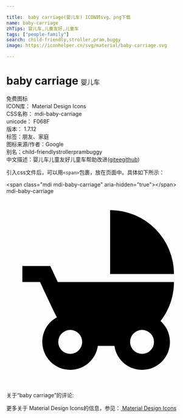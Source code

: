 ```yaml
---

title:  baby carriage(婴儿车) ICON转svg、png下载
name: baby-carriage
zhTips: 婴儿车,儿童友好,儿童车
tags: ["people-family"]
search: child-friendly,stroller,pram,buggy
image: https://iconhelper.cn/svg/material/baby-carriage.svg

---
```


# baby carriage  <small style="font-size: 60%;font-weight: 100">婴儿车</small>


<div class="detail-page">
<p>
<span><span class="badge-success badge">免费图标</span> </span>
<br/>
<span>
ICON库：
<span class="badge-secondary badge">Material Design Icons</span> 
</span>
<br/>
<span>
CSS名称：
<span class="badge-secondary badge">mdi-baby-carriage</span> 
</span>
<br/>
<span>
unicode：
<span class="badge-secondary badge">F068F</span> 
<copy-btn content='F068F' btn-title=""></copy-btn>
<copy-btn :content='String.fromCodePoint(parseInt("F068F", 16))' btn-title="复制U"></copy-btn>
</span>
<br/>
<span>
版本：
<span class="badge-secondary badge">1.7.12</span> 
</span><br/><span>标签：<span class="badge-light badge"><router-link to="/tags/people-family.html">朋友、家庭</router-link></span></span>
<br/>
<span>图标来源/作者：<span class="badge-light badge">Google</span></span> 
<br/>
<span>别名：<span class="badge-light badge">child-friendly</span><span class="badge-light badge">stroller</span><span class="badge-light badge">pram</span><span class="badge-light badge">buggy</span></span><br/><span class="zh-detail">中文描述：<span class="badge-primary badge">婴儿车</span><span class="badge-primary badge">儿童友好</span><span class="badge-primary badge">儿童车</span><span class="help-link"><span>帮助改进</span>(<a href="https://gitee.com/liuwave/icon-helper/edit/master/json/material/baby-carriage.json" target="_blank" rel="noopener noreferrer">gitee</a><a href="https://github.com/liuwave/icon-helper/edit/master/json/material/baby-carriage.json" target="_blank" rel="noopener noreferrer">github</a></span>)</span><br/>
</p>
</div>
<div class="alert alert-dark">
  <i class="mdi mdi-baby-carriage mdi-48px"></i>
  <i class="mdi mdi-baby-carriage mdi-36px"></i>
  <i class="mdi mdi-baby-carriage mdi-24px"></i>
  <i class="mdi mdi-baby-carriage mdi-18px"></i>
</div>
<div>
  <p>引入css文件后，可以用<code>&lt;span&gt;</code>包裹，放在页面中。具体如下所示：    
  </p>
  <div class="alert alert-primary" style="font-size: 14px">
    &lt;span class="mdi mdi-baby-carriage" aria-hidden="true"&gt;&lt;/span&gt;
    <copy-btn content='<span class="mdi mdi-baby-carriage" aria-hidden="true"></span>'></copy-btn>
  </div>
  <div class="alert alert-secondary">
    <i class="mdi mdi-baby-carriage"
    style="font-size: 24px"
    aria-hidden="true"></i> mdi-baby-carriage
    <copy-btn content="mdi-baby-carriage" btn-title="复制图标名称"></copy-btn>
  </div>
</div>
<div id="svg" class="svg-wrap">
<svg xmlns="http://www.w3.org/2000/svg" viewBox="0 0 24 24"><path d="M13,2V10H21A8,8 0 0,0 13,2M19.32,15.89C20.37,14.54 21,12.84 21,11H6.44L5.5,9H2V11H4.22C4.22,11 6.11,15.07 6.34,15.42C5.24,16 4.5,17.17 4.5,18.5A3.5,3.5 0 0,0 8,22C9.76,22 11.22,20.7 11.46,19H13.54C13.78,20.7 15.24,22 17,22A3.5,3.5 0 0,0 20.5,18.5C20.5,17.46 20.04,16.53 19.32,15.89M8,20A1.5,1.5 0 0,1 6.5,18.5A1.5,1.5 0 0,1 8,17A1.5,1.5 0 0,1 9.5,18.5A1.5,1.5 0 0,1 8,20M17,20A1.5,1.5 0 0,1 15.5,18.5A1.5,1.5 0 0,1 17,17A1.5,1.5 0 0,1 18.5,18.5A1.5,1.5 0 0,1 17,20Z" /></svg>
</div>
<detail full-name='mdi-baby-carriage'></detail>
<div>
<p>关于“baby carriage”的评论:</p>
</div>
<Vssue title="关于“baby carriage”的评论" ></Vssue>    
<div><p>更多关于 Material Design Icons的信息，参见：<a target="_blank" href="https://iconhelper.cn/material.html"> Material Design Icons</a>
</p></div>
